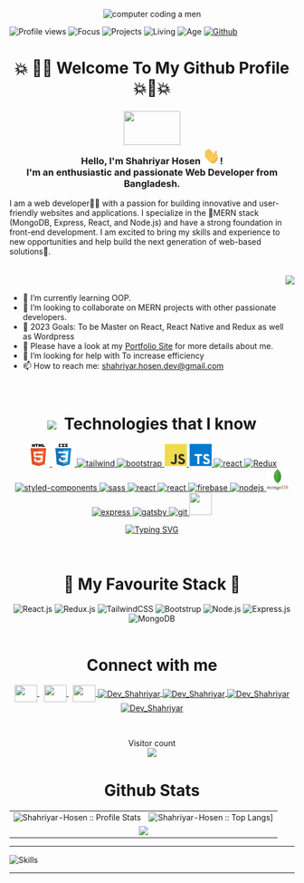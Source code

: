 <p align="center" ><img alt="computer coding a men" src="https://i.ibb.co/9pNj7M3/coding.gif" width="100%" height="320" /></p>

<!-- Badge -->

![Profile views](https://gpvc.arturio.dev/Shahriyar-Hosen)
![Focus](https://img.shields.io/badge/focus-FullStack-critical)
![Projects](https://img.shields.io/badge/projects-30-important)
![Living](https://img.shields.io/badge/living-Natore-3c9)
![Age](https://img.shields.io/badge/age-22-blueviolet)
[![Github](https://img.shields.io/github/followers/Shahriyar-Hosen?label=Follow&style=social)](https://github.com/Shahriyar-Hosen)&nbsp;

<!--START_SECTION:waka-->
<!-- ![Code Time](http://img.shields.io/badge/Code%20Time-1%2C187%20hrs%2034%20mins-blue)
 -->
<!-- ![views](https://komarev.com/ghpvc/?username=shahriyarhosen&label=Profile%20views&color=0e75b6&style=flat) -->

<!-- === === === === === === === === === === === === === === -->

<!-- ✦✦✦ -->

<h1 align="center" >💥 💫💥 Welcome To My Github Profile 💥💫💥</h1>

<div>

  <h3 align="center">
    <!--Bd flag-->
    <img src="https://bestanimations.com/media/bangladesh/1932860375bangladesh-flag-waving-gif-animation-6.gif#.Y7aWtlAZZRY.link" width="100px" height="60px"/> 
    <br/> 
    Hello, I'm Shahriyar Hosen <img src="https://raw.githubusercontent.com/ABSphreak/ABSphreak/master/gifs/Hi.gif" width="30px" height="30px">! 
    <br/> 
    I'm an enthusiastic and passionate Web Developer from Bangladesh.
  </h3>

  <div align="left" text-align= "justify">
    I am a web developer💖✨ with a passion for building innovative and user-friendly websites and applications. I specialize in the 🎯MERN stack (MongoDB, Express, React, and Node.js) and have a strong foundation in front-end development. I am excited to bring my skills and experience to new opportunities and help build the next generation of web-based solutions🚀.
  </div>
  <br />

<div>

<!-- <h3 align="center"> Hi 👋, I'm Front End Developer.</h3> -->

<!-- I'm Shahriar Hosen web developer from Bangladesh. I love web development because I can showcase my creativity in this work. I want to see myself as a skilled web developer through my hard work. I am just starting my career so I want to work with the kind of people so that I can improve myself professionally and personally through them. my goal is to finish the job on time and do my best to get the job done beautifully. -->

<!-- === === === === === === === === === === === === === === -->

<!-- - 🌱 I’m currently working INMOGR
- 🤔 I’m looking for help with To increase efficiency
- 📫 How to reach me: shahriyar.hosen.dev@gmail.com
- 🕵️‍♂️ My portfolio: https://shahriyar-hosen.web.app/
- 💻 Currently working project:- [Traveling Agency Website](https://traveling-agency.web.app/) -->
<br />

<!-- right side img -->
<img align='right' height='180'  src='https://user-images.githubusercontent.com/113727503/211640671-ad9fe273-eccd-472c-b563-aadbf7410b16.gif'>
<br />

<div>
<!-- left side section -->

- 🌱 I’m currently learning OOP.
- 👯 I’m looking to collaborate on MERN projects with other passionate developers.
- 🥅 2023 Goals: To be Master on React, React Native and Redux as well as Wordpress
- 🎯 Please have a look at my [Portfolio Site](https://shahriyar-hosen.web.app/) for more details about me.
- 🤔 I’m looking for help with To increase efficiency
- 📫 How to reach me: shahriyar.hosen.dev@gmail.com
</div>

<!-- === === === === === === Technologies that I know === === === === === === === -->

<br/>
<h1 align="center">
  <img src = "https://media2.giphy.com/media/QssGEmpkyEOhBCb7e1/giphy.gif?cid=ecf05e47a0n3gi1bfqntqmob8g9aid1oyj2wr3ds3mg700bl&rid=giphy.gif" width='50'/>
  &nbsp;Technologies that I know
</h1>

<p align="center">
  <a href="https://www.w3.org/html/" target="_blank" rel="noreferrer"> 
  <img src="https://raw.githubusercontent.com/devicons/devicon/master/icons/html5/html5-original-wordmark.svg" alt="html5" width="40" height="40"/> 
  </a> 
  <a href="https://www.w3schools.com/css/" target="_blank" rel="noreferrer"> 
  <img src="https://raw.githubusercontent.com/devicons/devicon/master/icons/css3/css3-original-wordmark.svg" alt="css3" width="40" height="40"/> 
  </a> 
  <a href="https://tailwindcss.com/" target="_blank" rel="noreferrer"> 
  <img src="https://www.vectorlogo.zone/logos/tailwindcss/tailwindcss-icon.svg" alt="tailwind" width="40" height="40"/> 
  </a> 
  <a href="https://getbootstrap.com" target="_blank" rel="noreferrer"> 
  <img src="https://i.ibb.co/6BRCwLQ/bootstrap.png" alt="bootstrap" width="40" height="40"/> 
  </a> 
  <a href="https://developer.mozilla.org/en-US/docs/Web/JavaScript" target="_blank" rel="noreferrer"> 
  <img src="https://raw.githubusercontent.com/devicons/devicon/master/icons/javascript/javascript-original.svg" alt="javascript" width="40" height="40"/> 
  </a>
  <a href="https://www.typescriptlang.org/" target="_blank" rel="noreferrer"> 
  <img src="https://raw.githubusercontent.com/devicons/devicon/master/icons/typescript/typescript-original.svg" alt="typescript" width="40" height="40"/> 
  </a>
  <a href="https://reactjs.org/" target="_blank" rel="noreferrer"> 
  <img src="https://i.ibb.co/5xXVNVh/react.png" alt="react" width="40" height="40"/> 
  </a> 
  <a href="https://redux.js.org/" target="_blank" rel="noreferrer"> 
  <img src="https://i.ibb.co/v4BFdS7/Redux.png" alt="Redux" width="40" height="40"/> 
  </a> 
  <a href="https://styled-components.com/" target="_blank" rel="noreferrer"> 
  <img src="https://res.cloudinary.com/dev-shahriyar/image/upload/v1677149819/Store/styled-components_uwtdhi.png" alt="styled-components" width="40" height="40"/> 
  </a> 
  <a href="https://sass-lang.com/" target="_blank" rel="noreferrer"> 
  <img src="https://res.cloudinary.com/dev-shahriyar/image/upload/v1677149356/Store/sass_dh63as.svg" alt="sass" width="40" height="40"/> 
  </a> 
  <a href="https://reactrouter.com/" target="_blank" rel="noreferrer"> 
  <img src="https://i.ibb.co/72RyCgr/route-removebg-preview.png" alt="react" width="40" height="40"/> 
  </a>
  <a href="https://react-query.tanstack.com/" target="_blank" rel="noreferrer"> 
  <img src="https://i.ibb.co/KG89Bqd/Screenshot-1-removebg-preview.png" alt="react" width="40" height="40"/> 
  </a>
  <a href="https://firebase.google.com/" target="_blank" rel="noreferrer"> 
  <img src="https://www.vectorlogo.zone/logos/firebase/firebase-icon.svg" alt="firebase" width="40" height="40"/> 
  </a>

  <a href="https://nodejs.org" target="_blank" rel="noreferrer"> 
  <img src="https://res.cloudinary.com/dev-shahriyar/image/upload/v1676877581/Store/node-js_yvcjpp.png" alt="nodejs" width="35" height="40"/> 
  </a> 
  <a href="https://www.mongodb.com/" target="_blank" rel="noreferrer"> 
  <img src="https://raw.githubusercontent.com/devicons/devicon/master/icons/mongodb/mongodb-original-wordmark.svg" alt="mongodb" width="40" height="40"/> 
  </a> 
  <a href="https://expressjs.com" target="_blank" rel="noreferrer"> 
  <img src="https://res.cloudinary.com/dev-shahriyar/image/upload/v1676877264/Store/Express-js_r4har1.png" alt="express" width="40" height="40"/> 
  </a>

  <a href="https://www.gatsbyjs.com/" target="_blank" rel="noreferrer"> 
  <img src="https://res.cloudinary.com/dev-shahriyar/image/upload/v1677149356/Store/gatsby_nk1bel.svg" alt="gatsby" width="40" height="40"/> 
  </a>

  <a href="https://git-scm.com/" target="_blank" rel="noreferrer"> 
  <img src="https://www.vectorlogo.zone/logos/git-scm/git-scm-icon.svg" alt="git" width="40" height="40"/> 
  </a>

  <a href="https://app.netlify.com/" target="_blank" rel="noreferrer"> 
  <img src="https://i.ibb.co/HXbptwp/5bSckoxz.png" width="40" height="40"/> 
  </a> 
</p>

<!-- Technologies Slider -->
<p align="center">
  <a href="https://git.io/typing-svg">
    <img src="https://readme-typing-svg.demolab.com?font=Fira+Code&weight=600&duration=6000&pause=2000&center=true&vCenter=true&width=700&lines=HTML5+CSS3+JavaScript+Typescript+React+;ES6+Redux+React-Router+Context-API+Git+;Tailwind-CSS+Bootstrap-5+Styled-Components+SASS+MaterialUI;Firebase+Nodejs+ExpressJs+MongoDB+JWT;React-Native+NextJs+Gatsby+Heroku+Netlify" alt="Typing SVG" />
  </a>
</p>

<!-- === === === === === === Contribution Graph === === === === === === === === -->

<!--Other Mode -->
<!--chartreuse-dark  -->
<!-- gotham -->
<!-- <h3 align="center">Contribution Graph</h3>

[![Shahriyar-Hosen's github activity graph](https://activity-graph.herokuapp.com/graph?username=Shahriyar-Hosen&theme=chartreuse-dark)](https://github.com/ashutosh00710/github-readme-activity-graph)
<br> -->

<br/>
 <!--  === === === === === === === Favourite Stack === === === === === === === ===  -->

<h1 align="center">💖 My Favourite Stack 💖</h1>

<div align="center">
  <img alt="React.js" src="https://img.shields.io/badge/React-20232A?style=for-the-badge&logo=react&logoColor=61DAFB" />
  <img alt="Redux.js" src="https://img.shields.io/badge/Redux-593D88?style=for-the-badge&logo=redux&logoColor=white" />
  <img alt="TailwindCSS" src="https://img.shields.io/badge/Tailwind_CSS-38B2AC?style=for-the-badge&logo=tailwind-css&logoColor=white"/>
  <img alt="Bootstrup" src="https://img.shields.io/badge/Bootstrap-563D7C?style=for-the-badge&logo=bootstrap&logoColor=white"/>  
  <img alt="Node.js" src="https://img.shields.io/badge/Node.js-43853D?style=for-the-badge&logo=node.js&logoColor=white" />
  <img alt="Express.js" src="https://img.shields.io/badge/express.js-%23404d59.svg?style=for-the-badge&logo=express&logoColor=%2361DAFB"/>
  <img alt="MongoDB" src="https://img.shields.io/badge/MongoDB-4EA94B?style=for-the-badge&logo=mongodb&logoColor=white" />
</div>

<!-- === === === === === === Connect with me === === === === === === === === -->

<br/>
<h1 align="center">Connect with me</h1>

<p align="center">
  <a href="mailto:shahriyar.hosen.dev@gmail.com" target="_blank" rel="noopener" >
  <img align="center" src="https://res.cloudinary.com/dev-shahriyar/image/upload/v1677595841/Store/email_hbywdm.png" height="30" width="40"/>
  </a>&nbsp;
  <a href="https://stackoverflow.com/users/18384022/shahriyar-hosen" target="_blank" rel="noopener" >
  <img align="center" src="https://res.cloudinary.com/dev-shahriyar/image/upload/v1677595758/Store/stackoverflow-2_hkhiiu.png" height="30" width="40"/>
  </a>&nbsp;
  <a href="https://shahriyar-hosen.web.app/" target="_blank" rel="noopener">
  <img align="center" src="https://res.cloudinary.com/dev-shahriyar/image/upload/v1677595758/Store/protfolio_ibvttp.png" height="30" width="40" />
  </a>
  <a  href="https://twitter.com/Dev_Shahriyar" target="blank">
  <img  align="center" src="https://res.cloudinary.com/dev-shahriyar/image/upload/v1677595759/Store/twitter_b1dxym.svg" alt="Dev_Shahriyar" height="30" width="40" />
  </a>
  <a href="https://www.linkedin.com/in/shahriyar-hossen/" target="blank">
  <img align="center" src="https://res.cloudinary.com/dev-shahriyar/image/upload/v1677595758/Store/linkedIn_f49kns.svg" alt="Dev_Shahriyar" height="30" width="40" />
  </a>
  <a href="https://www.facebook.com/shahriyar.hosen.dev/" target="blank">
  <img align="center" src="https://res.cloudinary.com/dev-shahriyar/image/upload/v1677595759/Store/facebook_ss7fs6.svg" alt="Dev_Shahriyar" height="30" width="40" />
  </a>
  <a href="https://www.instagram.com/dev_shahriyar/" target="blank">
  <img align="center" src="https://res.cloudinary.com/dev-shahriyar/image/upload/v1677595759/Store/instagram_xxtsnx.svg" alt="Dev_Shahriyar" height="30" width="40" />
  </a>
</p>

<!-- Visitor count -->
<br/>
<p align="center"> 
  Visitor count <br/>
  <img src="https://profile-counter.glitch.me/shahriyarhosen/count.svg" />
</p>

<!-- === === === === === === Github Stats === === === === === === === === -->

<p align="center">
   <table align='center'>
   <h1 align="center">Github Stats</h1>
   <!-- 
   Favorites:[
    blue-green,
    chartreuse-dark,
    highcontrast,
   ]
   All Themes link:-> https://github.com/anuraghazra/github-readme-stats/blob/master/themes/README.md 
   -->
      <tr>
       <td>
        <img alt="Shahriyar-Hosen :: Profile Stats" src="https://github-readme-stats.vercel.app/api?username=Shahriyar-Hosen&theme=blue-green&amp;show_icons=true&amp;count_private=true&amp;hide_border=true" />
       </td>
        <!--     &hide=html     -->
       <td>
        <img alt="Shahriyar-Hosen :: Top Langs]" src="https://github-readme-stats.vercel.app/api/top-langs/?username=Shahriyar-Hosen&langs_count=20&theme=blue-green&layout=compact&hide=shell,html"> 
       </td>
     </tr>
     <tr>
        <td colspan="2" align="center">
          <img  align="center" src="https://github-readme-streak-stats.herokuapp.com?user=Shahriyar-Hosen&theme=blue-green&hide_border=true">
        </td>
     </tr>
   </table>
</p>

<!--  Project png-->

<hr>
<!-- ![55 png](https://user-images.githubusercontent.com/113727503/210175898-86362362-5152-4849-9263-4a018cadd21e.png) -->

<img align='center' height='200' width="1366"  src='https://user-images.githubusercontent.com/113727503/210175898-86362362-5152-4849-9263-4a018cadd21e.png' alt='Skills'>
<hr>
